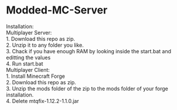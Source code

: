 # Modded-MC-Server
Installation:<br>
  Multiplayer Server:<br>
    1. Download this repo as zip.<br>
    2. Unzip it to any folder you like.<br>
    3. Chack if you have enough RAM by looking inside the start.bat and editting the values<br>
    4. Run start.bat<br>
  Multiplayer Client:<br>
    1. Install Minecraft Forge<br>
    2. Download this repo as zip.<br>
    3. Unzip the mods folder of the zip to the mods folder of your forge installation.<br>
    4. Delete mtqfix-1.12.2-1.1.0.jar<br>
